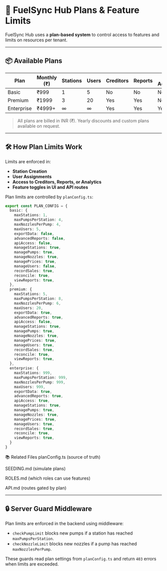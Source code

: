 
# 🧾 FuelSync Hub Plans & Feature Limits

FuelSync Hub uses a **plan-based system** to control access to features and limits on resources per tenant.

---

## 📦 Available Plans

| Plan       | Monthly (₹) | Stations | Users | Creditors | Reports | API Access | Support   |
|------------|-------------|----------|-------|-----------|---------|------------|-----------|
| Basic      | ₹999        | 1        | 5     | No        | No      | No         | Email     |
| Premium    | ₹1999       | 3        | 20    | Yes       | Yes     | No         | Priority  |
| Enterprise | ₹4999+      | ∞        | ∞     | Yes       | Yes     | Yes        | Dedicated |

> All plans are billed in INR (₹). Yearly discounts and custom plans available on request.

---

## 🛠️ How Plan Limits Work

Limits are enforced in:

- **Station Creation**
- **User Assignments**
- **Access to Creditors, Reports, or Analytics**
- **Feature toggles in UI and API routes**

Plan limits are controlled by `planConfig.ts`:

```ts
export const PLAN_CONFIG = {
  basic: {
    maxStations: 1,
    maxPumpsPerStation: 4,
    maxNozzlesPerPump: 4,
    maxUsers: 5,
    exportData: false,
    advancedReports: false,
    apiAccess: false,
    manageStations: true,
    managePumps: true,
    manageNozzles: true,
    managePrices: true,
    manageUsers: false,
    recordSales: true,
    reconcile: true,
    viewReports: true,
  },
  premium: {
    maxStations: 5,
    maxPumpsPerStation: 8,
    maxNozzlesPerPump: 6,
    maxUsers: 20,
    exportData: true,
    advancedReports: true,
    apiAccess: false,
    manageStations: true,
    managePumps: true,
    manageNozzles: true,
    managePrices: true,
    manageUsers: true,
    recordSales: true,
    reconcile: true,
    viewReports: true,
  },
  enterprise: {
    maxStations: 999,
    maxPumpsPerStation: 999,
    maxNozzlesPerPump: 999,
    maxUsers: 999,
    exportData: true,
    advancedReports: true,
    apiAccess: true,
    manageStations: true,
    managePumps: true,
    manageNozzles: true,
    managePrices: true,
    manageUsers: true,
    recordSales: true,
    reconcile: true,
    viewReports: true,
  }
}
```
📚 Related Files
planConfig.ts (source of truth)

SEEDING.md (simulate plans)

ROLES.md (which roles can use features)

API.md (routes gated by plan)

---

## 🔒 Server Guard Middleware

Plan limits are enforced in the backend using middleware:

- `checkPumpLimit` blocks new pumps if a station has reached `maxPumpsPerStation`.
- `checkNozzleLimit` blocks new nozzles if a pump has reached `maxNozzlesPerPump`.

These guards read plan settings from `planConfig.ts` and return `403` errors when limits are exceeded.
